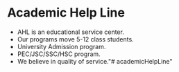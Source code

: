 # Academic Help Line



* AHL is an educational service center.
* Our programs move 5-12 class students.
* University Admission program.
* PEC/JSC/SSC/HSC program.
* We believe in quality of service."# academicHelpLine" 

